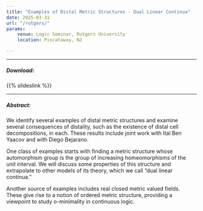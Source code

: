 ```yaml
---
title: "Examples of Distal Metric Structures - Dual Linear Continua" 
date: 2025-03-31
url: "/rutgers/"
params:
    venue: Logic Seminar, Rutgers University
    location: Piscataway, NJ

---
```


---

##### Download:

{{% slideslink %}}

---

##### Abstract:

We identify several examples of distal metric structures and examine several consequences of distality, such as the existence of distal cell decompositions, in each. These results include joint work with Itaï Ben Yaacov and with Diego Bejarano.

One class of examples starts with finding a metric structure whose automorphism group is the group of increasing homeomorphisms of the unit interval. We will discuss some properties of this structure and extrapolate to other models of its theory, which we call “dual linear continua.”

Another source of examples includes real closed metric valued fields. These give rise to a notion of ordered metric structure, providing a viewpoint to study o-minimality in continuous logic.